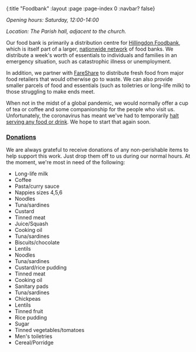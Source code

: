 {:title "Foodbank"
 :layout :page
 :page-index 0
 :navbar? false}

*Opening hours: Saturday, 12:00-14:00*

*Location: The Parish hall, adjacent to the church.*

Our food bank is primarily a distribution centre for [Hillingdon Foodbank](https://hillingdon.foodbank.org.uk/), which is itself part of a larger, [nationwide network](https://www.trusselltrust.org/) of food banks. We distribute a week's worth of essentials to individuals and families in an emergency situation, such as catastrophic illness or unemployment.

In addition, we partner with [FareShare](https://fareshare.org.uk/) to distribute fresh food from major food retailers that would otherwise go to waste. We can also provide smaller parcels of food and essentials (such as toiletries or long-life milk) to those struggling to make ends meet.

When not in the midst of a global pandemic, we would normally offer a cup of tea or coffee and some companionship for the people who visit us. Unfortunately, the coronavirus has meant we've had to temporarily [halt serving any food or drink](../../posts-output/2020-03-21-foodbank-changes/). We hope to start that again soon.

### [Donations](#donations)

We are always grateful to receive donations of any non-perishable items to help support this work. Just drop them off to us during our normal hours. At the moment, we're most in need of the following:

 * Long-life milk
 * Coffee
 * Pasta/curry sauce
 * Nappies sizes 4,5,6
 * Noodles
 * Tuna/sardines
 * Custard
 * Tinned meat
 * Juice/Squash
 * Cooking oil
 * Tuna/sardines
 * Biscuits/chocolate
 * Lentils
 * Noodles
 * Tuna/sardines
 * Custard/rice pudding
 * Tinned meat
 * Cooking oil
 * Sanitary pads
 * Tuna/sardines
 * Chickpeas
 * Lentils
 * Tinned fruit
 * Rice pudding
 * Sugar
 * Tinned vegetables/tomatoes
 * Men's toiletries
 * Cereal/Porridge
